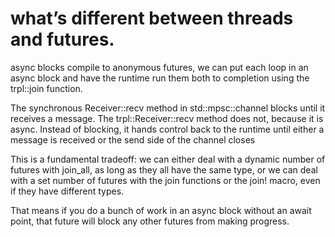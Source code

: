 # what’s different between threads and futures.


async blocks compile to anonymous futures, we can put each loop in an async block and have the runtime run them both to completion using the trpl::join function.

The synchronous Receiver::recv method in std::mpsc::channel blocks until it receives a message. The trpl::Receiver::recv method does not, because it is async. Instead of blocking, it hands control back to the runtime until either a message is received or the send side of the channel closes

This is a fundamental tradeoff: we can either deal with a dynamic number of futures with join_all, as long as they all have the same type, or we can deal with a set number of futures with the join functions or the join! macro, even if they have different types. 


That means if you do a bunch of work in an async block without an await point, that future will block any other futures from making progress.